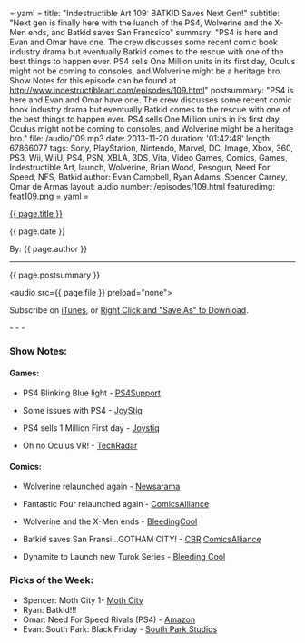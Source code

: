 = yaml =
title: "Indestructible Art 109: BATKID Saves Next Gen!"
subtitle: "Next gen is finally here with the luanch of the PS4, Wolverine and the X-Men ends, and Batkid saves San Francsico"
summary: "PS4 is here and Evan and Omar have one. The crew discusses some recent comic book industry drama but eventually Batkid comes to the rescue with one of the best things to happen ever. PS4 sells One Million units in its first day, Oculus might not be coming to consoles, and Wolverine might be a heritage bro. Show Notes for this episode can be found at http://www.indestructibleart.com/episodes/109.html"
postsummary: "PS4 is here and Evan and Omar have one. The crew discusses some recent comic book industry drama but eventually Batkid comes to the rescue with one of the best things to happen ever. PS4 sells One Million units in its first day, Oculus might not be coming to consoles, and Wolverine might be a heritage bro."
file: /audio/109.mp3
date: 2013-11-20
duration: '01:42:48'
length: 67866077
tags: Sony, PlayStation, Nintendo, Marvel, DC, Image, Xbox, 360, PS3, Wii, WiiU, PS4, PSN, XBLA, 3DS, Vita, Video Games, Comics, Games, Indestructible Art, launch, Wolverine, Brian Wood, Resogun, Need For Speed, NFS, Batkid
author: Evan Campbell, Ryan Adams, Spencer Carney, Omar de Armas
layout: audio
number: /episodes/109.html
featuredimg: feat109.png
= yaml =

<a href="{{ page.url }}" class='postTitleLink'><p class='postTitle'>{{ page.title }}</p></a>
<p class='postPublished'>{{ page.date }}</p>
<p class='postAuthor'>By: {{ page.author }}</p>
<hr>

<p class='podcastSummary'>{{ page.postsummary }}</p>

<audio src={{ page.file }} preload="none"></audio>
<p class='subLinks'>Subscribe on <a href='http://bit.ly/iapodcast'>iTunes</a>, or <a href={{ page.file }}>Right Click and "Save As" to Download</a>.</p>
- - -

### Show Notes:  ###
#### Games: ####
* PS4 Blinking Blue light - [PS4Support](http://community.us.playstation.com/t5/PlayStation-4-Support/INFO-Blinking-Blue-Light-PS4-Issues/td-p/42154071)

* Some issues with PS4 - [JoyStiq](http://www.joystiq.com/2013/11/15/sony-looking-into-isolated-ps4-issues/)

* PS4 sells 1 Million First day - [Joystiq](http://www.joystiq.com/2013/11/17/playstation-4-sells-1-million-in-first-day/)

* Oh no Oculus VR! - [TechRadar](http://www.techradar.com/news/gaming/oculus-rift-creator-xbox-one-and-ps4-are-far-too-limited-for-what-we-re-planning-1198420)

#### Comics: ####
* Wolverine relaunched again -
[Newsarama](http://www.newsarama.com/19570-cornell-stegman-slice-into-new-wolverine-series.html)

* Fantastic Four relaunched again -
[ComicsAlliance](http://comicsalliance.com/fantastic-four-james-robinson-leonard-kirk-relaunch-marvel/)

* Wolverine and the X-Men ends -
[BleedingCool](http://www.bleedingcool.com/2013/11/14/wolverine-the-x-men-ends-could-they-be-replaced-by-the-utopians/)

* Batkid saves San Fransi...GOTHAM CITY! -
[CBR](http://www.comicbookresources.com/?page=article&id=49175)
[ComicsAlliance](http://comicsalliance.com/san-francisco-batkid-make-a-wish-video-photos-batman/)

* Dynamite to Launch new Turok Series -
[Bleeding Cool](http://www.bleedingcool.com/2013/11/14/dynamite-to-launch-a-new-turok-1-with-full-returnability-no-matter-how-many-people-order/)

### Picks of the Week: ###
* Spencer: Moth City 1- [Moth City](http://www.mothcity.com/)
* Ryan: Batkid!!!
* Omar: Need For Speed Rivals (PS4) - [Amazon](http://www.amazon.com/gp/product/B00D3RBZHY/ref=as_li_ss_tl?ie=UTF8&camp=1789&creative=390957&creativeASIN=B00D3RBZHY&linkCode=as2&tag=indestart-20)
* Evan: South Park: Black Friday -  [South Park Studios](http://www.southparkstudios.com/full-episodes/s17e07-black-friday)
